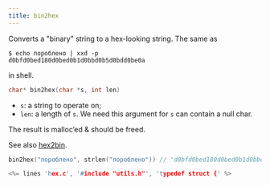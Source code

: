 ```yaml
---
title: bin2hex
---
```


Converts a "binary" string to a hex-looking string. The same as

~~~
$ echo пороблено | xxd -p
d0bfd0bed180d0bed0b1d0bbd0b5d0bdd0be0a
~~~

in shell.

```c
char* bin2hex(char *s, int len)
```

* `s`: a string to operate on;
* `len`: a length of `s`. We need this argument for `s` can contain a
  null char.

The result is malloc’ed & should be freed.

See also [hex2bin](#hex2bin).

```c
bin2hex("пороблено", strlen("пороблено")) // "d0bfd0bed180d0bed0b1d0bbd0b5d0bdd0be"
```

```c
<%= lines 'hex.c', '#include "utils.h"', 'typedef struct {' %>
```
